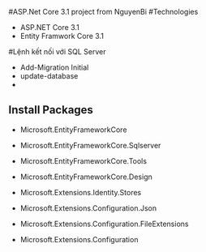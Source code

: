 ﻿#ASP.Net Core 3.1 project from NguyenBi
#Technologies
- ASP.NET Core 3.1
- Entity Framwork Core 3.1

#Lệnh kết nối với SQL Server
- Add-Migration Initial
- update-database
- 
## Install Packages

- Microsoft.EntityFrameworkCore
- Microsoft.EntityFrameworkCore.Sqlserver
- Microsoft.EntityFrameworkCore.Tools
- Microsoft.EntityFrameworkCore.Design

- Microsoft.Extensions.Identity.Stores
- Microsoft.Extensions.Configuration.Json
- Microsoft.Extensions.Configuration.FileExtensions
- Microsoft.Extensions.Configuration
